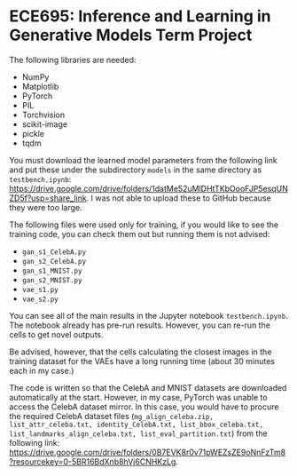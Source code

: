 # ECE695: Inference and Learning in Generative Models Term Project

The following libraries are needed:
* NumPy
* Matplotlib
* PyTorch
* PIL
* Torchvision
* scikit-image
* pickle
* tqdm

You must download the learned model parameters from the following link and put these under the subdirectory ``models`` in the same directory as ``testbench.ipynb``: https://drive.google.com/drive/folders/1datMe52uMlDHtTKbOooFJP5esqUNZD5f?usp=share_link. I was not able to upload these to GitHub because they were too large.

The following files were used only for training, if you would like to see the training code, you can check them out but running them is not advised:
* ``gan_s1_CelebA.py``
* ``gan_s2_CelebA.py``
* ``gan_s1_MNIST.py``
* ``gan_s2_MNIST.py``
* ``vae_s1.py``
* ``vae_s2.py``

You can see all of the main results in the Jupyter notebook ``testbench.ipynb``. The notebook already has pre-run results. However, you can re-run the cells to get novel outputs.

Be advised, however, that the cells calculating the closest images in the training dataset for the VAEs have a long running time (about 30 minutes each in my case.)

The code is written so that the CelebA and MNIST datasets are downloaded automatically at the start. However, in my case, PyTorch was unable to access the CelebA dataset mirror. In this case, you would have to procure the required CelebA dataset files (``mg_align_celeba.zip, list_attr_celeba.txt, identity_CelebA.txt, list_bbox_celeba.txt, list_landmarks_align_celeba.txt, list_eval_partition.txt``) from the following link: https://drive.google.com/drive/folders/0B7EVK8r0v71pWEZsZE9oNnFzTm8?resourcekey=0-5BR16BdXnb8hVj6CNHKzLg.
